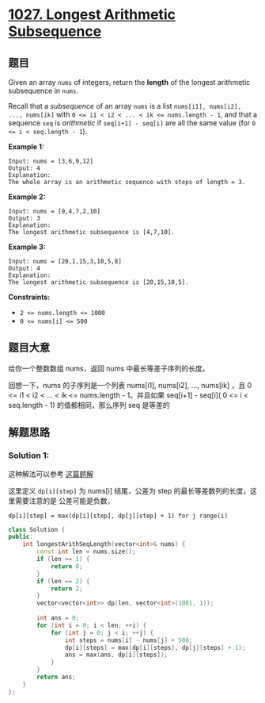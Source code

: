 # [1027. Longest Arithmetic Subsequence](https://leetcode.cn/problems/longest-arithmetic-subsequence/)

## 题目

Given an array `nums` of integers, return the **length** of the longest arithmetic subsequence in `nums`.

Recall that a *subsequence* of an array `nums` is a list `nums[i1], nums[i2], ..., nums[ik]` with `0 <= i1 < i2 < ... < ik <= nums.length - 1`, and that a sequence `seq` is *arithmetic* if `seq[i+1] - seq[i]` are all the same value (for `0 <= i < seq.length - 1`).

 

**Example 1:**

```
Input: nums = [3,6,9,12]
Output: 4
Explanation: 
The whole array is an arithmetic sequence with steps of length = 3.
```

**Example 2:**

```
Input: nums = [9,4,7,2,10]
Output: 3
Explanation: 
The longest arithmetic subsequence is [4,7,10].
```

**Example 3:**

```
Input: nums = [20,1,15,3,10,5,8]
Output: 4
Explanation: 
The longest arithmetic subsequence is [20,15,10,5].
```

 

**Constraints:**

- `2 <= nums.length <= 1000`
- `0 <= nums[i] <= 500`

## 题目大意

给你一个整数数组 nums，返回 nums 中最长等差子序列的长度。

回想一下，nums 的子序列是一个列表 nums[i1], nums[i2], ..., nums[ik] ，且 0 <= i1 < i2 < ... < ik <= nums.length - 1。并且如果 seq[i+1] - seq[i]( 0 <= i < seq.length - 1) 的值都相同，那么序列 seq 是等差的

## 解题思路


### Solution 1:

这种解法可以参考 [这篇题解](https://leetcode.cn/problems/longest-arithmetic-subsequence/solution/zui-chang-deng-chai-shu-lie-by-192324634-5sin/)

这里定义 `dp[i][step]` 为 nums[i] 结尾，公差为 step 的最长等差数列的长度，这里需要注意的是 公差可能是负数，

`dp[i][step] = max(dp[i][step], dp[j][step] + 1) for j range(i)`

````c++
class Solution {
public:
    int longestArithSeqLength(vector<int>& nums) {
        const int len = nums.size();
        if (len == 1) {
            return 0;
        }
        if (len == 2) {
            return 2;
        }
        vector<vector<int>> dp(len, vector<int>(1001, 1));
        
        int ans = 0;
        for (int i = 0; i < len; ++i) {
            for (int j = 0; j < i; ++j) {
                int steps = nums[i] - nums[j] + 500;
                dp[i][steps] = max(dp[i][steps], dp[j][steps] + 1);
                ans = max(ans, dp[i][steps]);
            }
        }
        return ans;
    }
};
````
